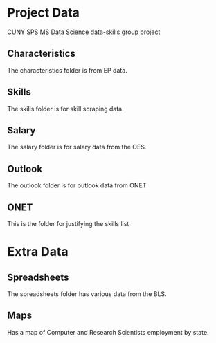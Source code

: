 # Project Data
CUNY SPS MS Data Science data-skills group project


## Characteristics

The characteristics folder is from EP data.

## Skills

The skills folder is for skill scraping data.

## Salary

The salary folder is for salary data from the OES.

## Outlook

The outlook folder is for outlook data from ONET.

## ONET

This is the folder for justifying the skills list


# Extra Data

## Spreadsheets

The spreadsheets folder has various data from the BLS.

## Maps

Has a map of Computer and Research Scientists employment by state.


